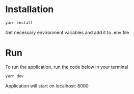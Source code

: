 # Installation

```bash
yarn install
```
Get necessary environment variables and add it to .env file

# Run
To run the application, run the code below in your terminal

```bash
yarn dev
```
Application will start on localhost: 8000